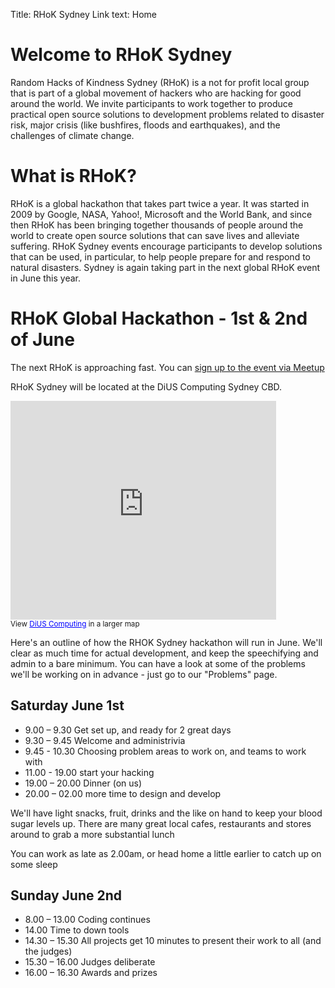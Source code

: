 Title: RHoK Sydney
Link text: Home

# Welcome to RHoK Sydney

Random Hacks of Kindness Sydney (RHoK) is a not for profit local group that is part of a global movement of hackers who are hacking for good around the world.  We invite participants to work together to produce practical open source solutions to development problems related to disaster risk, major crisis (like bushfires, floods and earthquakes), and the challenges of climate change.  

# What is RHoK?

RHoK is a global hackathon that takes part twice a year.  It was started in 2009 by Google, NASA, Yahoo!, Microsoft and the World Bank, and since then RHoK has been bringing together thousands of people around the world to create open source solutions that can save lives and alleviate suffering. 
RHoK Sydney events encourage participants to develop solutions that can be used, in particular, to help people prepare for and respond to natural disasters.
Sydney is again taking part in the next global RHoK event in June this year.   

# RHoK Global Hackathon - 1st & 2nd of June
The next RHoK is approaching fast. You can [sign up to the event via Meetup](http://www.meetup.com/rhok-sydney "Meetup")  

RHoK Sydney will be located at the DiUS Computing Sydney CBD.  
<iframe width="425" height="350" frameborder="0" scrolling="no" marginheight="0" marginwidth="0" src="https://maps.google.com/maps/ms?msa=0&amp;msid=216993981719042777974.0004dc7ff01c6a09a6a44&amp;ie=UTF8&amp;t=m&amp;ll=-33.863182,151.207699&amp;spn=0,0&amp;output=embed"></iframe><br /><small>View <a href="https://maps.google.com/maps/ms?msa=0&amp;msid=216993981719042777974.0004dc7ff01c6a09a6a44&amp;ie=UTF8&amp;t=m&amp;ll=-33.863182,151.207699&amp;spn=0,0&amp;source=embed" style="color:#0000FF;text-align:left">DiUS Computing</a> in a larger map</small>

Here's an outline of how the RHOK Sydney hackathon will run in June. We'll clear as much time for actual development, and keep the speechifying and admin to a bare minimum.  You can have a look at some of the problems we'll be working on in advance - just go to our "Problems" page.

## Saturday June 1st

* 9.00 – 9.30 Get set up, and ready for 2 great days
* 9.30 – 9.45 Welcome and administrivia
* 9.45 - 10.30 Choosing problem areas to work on, and teams to work with
* 11.00 - 19.00 start your hacking  
* 19.00 – 20.00 Dinner (on us)
* 20.00 – 02.00 more time to design and develop

We'll have light snacks, fruit, drinks and the like on hand to keep your blood sugar levels up. There are many great local cafes, restaurants and stores around to grab a more substantial lunch  

You can work as late as 2.00am, or head home a little earlier to catch up on some sleep

## Sunday June 2nd

* 8.00 – 13.00 Coding continues
* 14.00 Time to down tools
* 14.30 – 15.30 All projects get 10 minutes to present their work to all (and the judges)
* 15.30 – 16.00 Judges deliberate
* 16.00 – 16.30 Awards and prizes
